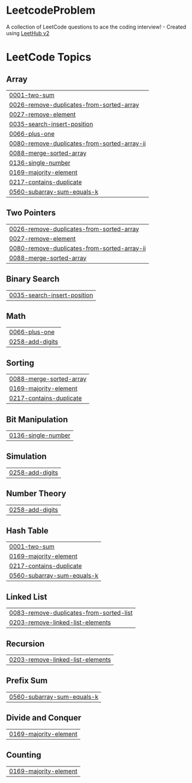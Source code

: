 # LeetcodeProblem
A collection of LeetCode questions to ace the coding interview! - Created using [LeetHub v2](https://github.com/arunbhardwaj/LeetHub-2.0)

<!---LeetCode Topics Start-->
# LeetCode Topics
## Array
|  |
| ------- |
| [0001-two-sum](https://github.com/utsavk686/LeetcodeProblem/tree/master/0001-two-sum) |
| [0026-remove-duplicates-from-sorted-array](https://github.com/utsavk686/LeetcodeProblem/tree/master/0026-remove-duplicates-from-sorted-array) |
| [0027-remove-element](https://github.com/utsavk686/LeetcodeProblem/tree/master/0027-remove-element) |
| [0035-search-insert-position](https://github.com/utsavk686/LeetcodeProblem/tree/master/0035-search-insert-position) |
| [0066-plus-one](https://github.com/utsavk686/LeetcodeProblem/tree/master/0066-plus-one) |
| [0080-remove-duplicates-from-sorted-array-ii](https://github.com/utsavk686/LeetcodeProblem/tree/master/0080-remove-duplicates-from-sorted-array-ii) |
| [0088-merge-sorted-array](https://github.com/utsavk686/LeetcodeProblem/tree/master/0088-merge-sorted-array) |
| [0136-single-number](https://github.com/utsavk686/LeetcodeProblem/tree/master/0136-single-number) |
| [0169-majority-element](https://github.com/utsavk686/LeetcodeProblem/tree/master/0169-majority-element) |
| [0217-contains-duplicate](https://github.com/utsavk686/LeetcodeProblem/tree/master/0217-contains-duplicate) |
| [0560-subarray-sum-equals-k](https://github.com/utsavk686/LeetcodeProblem/tree/master/0560-subarray-sum-equals-k) |
## Two Pointers
|  |
| ------- |
| [0026-remove-duplicates-from-sorted-array](https://github.com/utsavk686/LeetcodeProblem/tree/master/0026-remove-duplicates-from-sorted-array) |
| [0027-remove-element](https://github.com/utsavk686/LeetcodeProblem/tree/master/0027-remove-element) |
| [0080-remove-duplicates-from-sorted-array-ii](https://github.com/utsavk686/LeetcodeProblem/tree/master/0080-remove-duplicates-from-sorted-array-ii) |
| [0088-merge-sorted-array](https://github.com/utsavk686/LeetcodeProblem/tree/master/0088-merge-sorted-array) |
## Binary Search
|  |
| ------- |
| [0035-search-insert-position](https://github.com/utsavk686/LeetcodeProblem/tree/master/0035-search-insert-position) |
## Math
|  |
| ------- |
| [0066-plus-one](https://github.com/utsavk686/LeetcodeProblem/tree/master/0066-plus-one) |
| [0258-add-digits](https://github.com/utsavk686/LeetcodeProblem/tree/master/0258-add-digits) |
## Sorting
|  |
| ------- |
| [0088-merge-sorted-array](https://github.com/utsavk686/LeetcodeProblem/tree/master/0088-merge-sorted-array) |
| [0169-majority-element](https://github.com/utsavk686/LeetcodeProblem/tree/master/0169-majority-element) |
| [0217-contains-duplicate](https://github.com/utsavk686/LeetcodeProblem/tree/master/0217-contains-duplicate) |
## Bit Manipulation
|  |
| ------- |
| [0136-single-number](https://github.com/utsavk686/LeetcodeProblem/tree/master/0136-single-number) |
## Simulation
|  |
| ------- |
| [0258-add-digits](https://github.com/utsavk686/LeetcodeProblem/tree/master/0258-add-digits) |
## Number Theory
|  |
| ------- |
| [0258-add-digits](https://github.com/utsavk686/LeetcodeProblem/tree/master/0258-add-digits) |
## Hash Table
|  |
| ------- |
| [0001-two-sum](https://github.com/utsavk686/LeetcodeProblem/tree/master/0001-two-sum) |
| [0169-majority-element](https://github.com/utsavk686/LeetcodeProblem/tree/master/0169-majority-element) |
| [0217-contains-duplicate](https://github.com/utsavk686/LeetcodeProblem/tree/master/0217-contains-duplicate) |
| [0560-subarray-sum-equals-k](https://github.com/utsavk686/LeetcodeProblem/tree/master/0560-subarray-sum-equals-k) |
## Linked List
|  |
| ------- |
| [0083-remove-duplicates-from-sorted-list](https://github.com/utsavk686/LeetcodeProblem/tree/master/0083-remove-duplicates-from-sorted-list) |
| [0203-remove-linked-list-elements](https://github.com/utsavk686/LeetcodeProblem/tree/master/0203-remove-linked-list-elements) |
## Recursion
|  |
| ------- |
| [0203-remove-linked-list-elements](https://github.com/utsavk686/LeetcodeProblem/tree/master/0203-remove-linked-list-elements) |
## Prefix Sum
|  |
| ------- |
| [0560-subarray-sum-equals-k](https://github.com/utsavk686/LeetcodeProblem/tree/master/0560-subarray-sum-equals-k) |
## Divide and Conquer
|  |
| ------- |
| [0169-majority-element](https://github.com/utsavk686/LeetcodeProblem/tree/master/0169-majority-element) |
## Counting
|  |
| ------- |
| [0169-majority-element](https://github.com/utsavk686/LeetcodeProblem/tree/master/0169-majority-element) |
<!---LeetCode Topics End-->